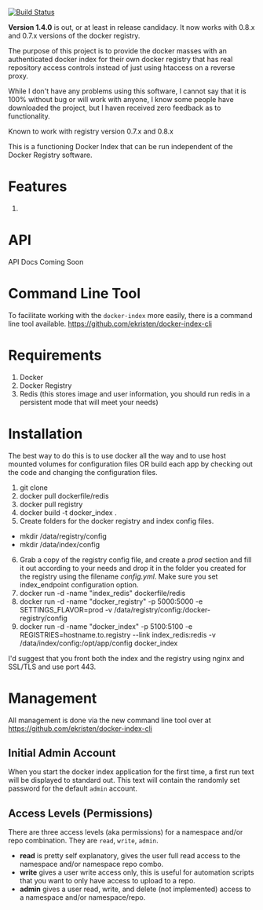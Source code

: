 [![Build Status](https://travis-ci.org/ekristen/docker-index.png)](https://travis-ci.org/ekristen/docker-index)

**Version 1.4.0** is out, or at least in release candidacy. It now works with 0.8.x and 0.7.x versions of the docker registry. 

The purpose of this project is to provide the docker masses with an authenticated docker index for their own docker registry that has real repository access controls instead of just using htaccess on a reverse proxy.

While I don't have any problems using this software, I cannot say that it is 100% without bug or will work with anyone, I know some people have downloaded the project, but I haven received zero feedback as to functionality.

Known to work with registry version 0.7.x and 0.8.x

This is a functioning Docker Index that can be run independent of the Docker Registry software.

# Features

1. 

# API

API Docs Coming Soon

# Command Line Tool

To facilitate working with the `docker-index` more easily, there is a command line tool available. https://github.com/ekristen/docker-index-cli

# Requirements 

1. Docker
2. Docker Registry
3. Redis (this stores image and user information, you should run redis in a persistent mode that will meet your needs)

# Installation

The best way to do this is to use docker all the way and to use host mounted volumes for configuration files OR build each app by checking out the code and changing the configuration files.

1. git clone 
2. docker pull dockerfile/redis
3. docker pull registry
4. docker build -t docker_index .
5. Create folders for the docker registry and index config files.
  * mkdir /data/registry/config
  * mkdir /data/index/config
6. Grab a copy of the registry config file, and create a *prod* section and fill it out according to your needs and drop it in the folder you created for the registry using the filename *config.yml*. Make sure you set index_endpoint configuration option.
7. docker run -d -name "index_redis" dockerfile/redis
8. docker run -d -name "docker_registry" -p 5000:5000 -e SETTINGS\_FLAVOR=prod -v /data/registry/config:/docker-registry/config
9. docker run -d -name "docker_index" -p 5100:5100 -e REGISTRIES=hostname.to.registry --link index\_redis:redis -v /data/index/config:/opt/app/config docker\_index

I'd suggest that you front both the index and the registry using nginx and SSL/TLS and use port 443.

# Management

All management is done via the new command line tool over at https://github.com/ekristen/docker-index-cli

## Initial Admin Account

When you start the docker index application for the first time, a first run text will be displayed to standard out. This text will contain the randomly set password for the default `admin` account.

## Access Levels (Permissions)

There are three access levels (aka permissions) for a namespace and/or repo combination. They are `read`, `write`, `admin`.

* **read** is pretty self explanatory, gives the user full read access to the namespace and/or namespace repo combo.
* **write** gives a user write access only, this is useful for automation scripts that you want to only have access to upload to a repo.
* **admin** gives a user read, write, and delete (not implemented) access to a namespace and/or namespace/repo.

